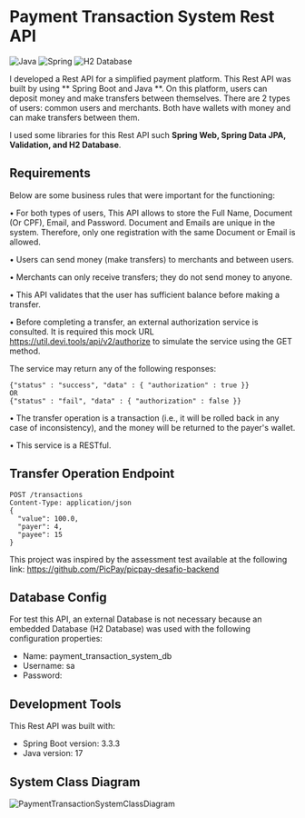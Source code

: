 # Payment Transaction System Rest API
![Java](https://img.shields.io/badge/Java-ED8B00?style=for-the-badge&logo=openjdk&logoColor=white) ![Spring](https://img.shields.io/badge/Spring-6DB33F?style=for-the-badge&logo=Spring&logoColor=white)  ![H2 Database](https://img.shields.io/badge/H2%20Database-018bff?style=for-the-badge&logoColor=white) 

I developed a Rest API for a simplified payment platform. This Rest API was built by using ** Spring Boot and Java **. On this platform, users can deposit money and make transfers between themselves. There are 2 types of users: common users and merchants. Both have wallets with money and can make transfers between them.

I used some libraries for this Rest API such **Spring Web, Spring Data JPA, Validation, and H2 Database**.

## Requirements

Below are some business rules that were important for the functioning:

•	For both types of users, This API allows to store the Full Name, Document (Or CPF), Email, and Password. Document and Emails are unique in the system. Therefore, only one registration with the same Document or Email is allowed.

•	Users can send money (make transfers) to merchants and between users.

•	Merchants can only receive transfers; they do not send money to anyone.

•	This API validates that the user has sufficient balance before making a transfer.

•	Before completing a transfer, an external authorization service is consulted. It is required this mock URL https://util.devi.tools/api/v2/authorize to simulate the service using the GET method.

The service may return any of the following responses:
```
{"status" : "success", "data" : { "authorization" : true }}
OR
{"status" : "fail", "data" : { "authorization" : false }}
```

•	The transfer operation is a transaction (i.e., it will be rolled back in any case of inconsistency), and the money will be returned to the payer's wallet.

•	This service is a RESTful.

## Transfer Operation Endpoint 

```
POST /transactions
Content-Type: application/json
{
  "value": 100.0,
  "payer": 4,
  "payee": 15
}
```

This project was inspired by the assessment test available at the following link:
https://github.com/PicPay/picpay-desafio-backend

## Database Config
For test this API, an external Database is not necessary because an embedded Database (H2 Database) was used with the following configuration properties:

- Name: payment_transaction_system_db
- Username: sa
- Password:

## Development Tools
This Rest API was built with:

- Spring Boot version: 3.3.3
- Java version: 17

## System Class Diagram

![PaymentTransactionSystemClassDiagram](https://github.com/user-attachments/assets/a83c4021-965c-4d64-ab53-a1b8c2ea0136)



